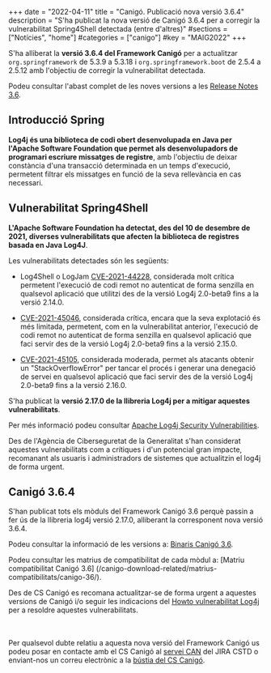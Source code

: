 +++
date = "2022-04-11"
title = "Canigó. Publicació nova versió 3.6.4"
description = "S'ha publicat la nova versió de Canigó 3.6.4 per a corregir la vulnerabilitat Spring4Shell detectada (entre d'altres)"
#sections = ["Notícies", "home"]
#categories = ["canigo"]
#key = "MAIG2022"
+++

S'ha alliberat la **versió 3.6.4 del Framework Canigó** per a actualitzar `org.springframework` de 5.3.9 a 5.3.18 i
`org.springframework.boot` de 2.5.4 a 2.5.12 amb l'objectiu de corregir la vulnerabilitat detectada.

Podeu consultar l'abast complet de les noves versions a les [Release Notes 3.6](/canigo-download-related/release-notes-canigo-36).

## Introducció Spring

**Log4j és una biblioteca de codi obert desenvolupada en Java per l'Apache Software Foundation que permet als desenvolupadors
de programari escriure missatges de registre**, amb l'objectiu de deixar constància d'una transacció determinada en un temps d'execució,
permetent filtrar els missatges en funció de la seva rellevància en cas necessari.

## Vulnerabilitat Spring4Shell

**L'Apache Software Foundation ha detectat, des del 10 de desembre de 2021, diverses vulnerabilitats que afecten la
biblioteca de registres basada en Java Log4J**.

Les vulnerabilitats detectades són les següents:

- Log4Shell o LogJam [CVE-2021-44228](https://cve.mitre.org/cgi-bin/cvename.cgi?name=CVE-2021-44228), considerada molt crítica permetent l'execució
de codi remot no autenticat de forma senzilla en qualsevol aplicació que utilitzi des de la versió Log4j 2.0-beta9 fins a la versió 2.14.0.

- [CVE-2021-45046](https://cve.mitre.org/cgi-bin/cvename.cgi?name=CVE-2021-45046), considerada crítica, encara que la seva explotació és més limitada,
permetent, com en la vulnerabilitat anterior, l'execució de codi remot no autenticat de forma senzilla en qualsevol aplicació que faci servir des de la
versió Log4j 2.0-beta9 fins a la versió 2.15.0.

- [CVE-2021-45105](https://cve.mitre.org/cgi-bin/cvename.cgi?name=CVE-2021-45105), considerada moderada, permet als atacants obtenir un "StackOverflowError"
per tancar el procés i generar una denegació de servei en qualsevol aplicació que faci servir des de la versió Log4j 2.0-beta9 fins a la versió 2.16.0.

S'ha publicat la **versió 2.17.0 de la llibreria Log4j per a mitigar aquestes vulnerabilitats**.

Per més informació podeu consultar [Apache Log4j Security Vulnerabilities](https://logging.apache.org/log4j/2.x/security.html).

Des de l'Agència de Ciberseguretat de la Generalitat s'han considerat aquestes vulnerabilitats com a crítiques i d'un potencial
gran impacte, recomanant als usuaris i administradors de sistemes que actualitzin el log4j de forma urgent.

## Canigó 3.6.4

S'han publicat tots els mòduls del Framework Canigó 3.6 perquè passin a fer ús de la llibreria log4j versió 2.17.0,
alliberant la corresponent nova versió 3.6.4.

Podeu consultar la informació de les versions a: [Binaris Canigó 3.6](/canigo/download/canigo-36/).

Podeu consultar les matrius de compatibilitat de cada mòdul a: [Matriu compatibilitat Canigó 3.6]
(/canigo-download-related/matrius-compatibilitats/canigo-36/).

Des de CS Canigó es recomana actualitzar-se de forma urgent a aquestes versions de Canigó i/o seguir les
indicacions del [Howto vulnerabilitat Log4j](/howtos/2021-12-13-Howto-canigo-log4jshell/)
per a resoldre aquestes vulnerabilitats.

<br/><br/>
Per qualsevol dubte relatiu a aquesta nova versió del Framework Canigó us podeu posar en contacte amb el CS Canigó
al [servei CAN](https://cstd.ctti.gencat.cat/jiracstd/projects/CAN) del JIRA CSTD o enviant-nos un correu electrònic
a la [bústia del CS Canigó](mailto:oficina-tecnica.canigo.ctti@gencat.cat).